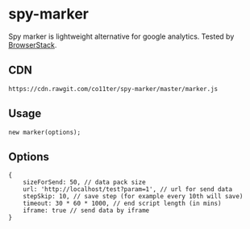 # spy-marker

Spy marker is lightweight alternative for google analytics.
Tested by [BrowserStack](https://www.browserstack.com).

## CDN

`https://cdn.rawgit.com/co11ter/spy-marker/master/marker.js`

## Usage

`new marker(options);`

## Options

    {
        sizeForSend: 50, // data pack size
        url: 'http://localhost/test?param=1', // url for send data
        stepSkip: 10, // save step (for example every 10th will save)
        timeout: 30 * 60 * 1000, // end script length (in mins)
        iframe: true // send data by iframe
    }
